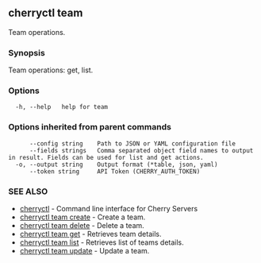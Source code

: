 ## cherryctl team

Team operations.

### Synopsis

Team operations: get, list.

### Options

```
  -h, --help   help for team
```

### Options inherited from parent commands

```
      --config string    Path to JSON or YAML configuration file
      --fields strings   Comma separated object field names to output in result. Fields can be used for list and get actions.
  -o, --output string    Output format (*table, json, yaml)
      --token string     API Token (CHERRY_AUTH_TOKEN)
```

### SEE ALSO

* [cherryctl](cherryctl.md)	 - Command line interface for Cherry Servers
* [cherryctl team create](cherryctl_team_create.md)	 - Create a team.
* [cherryctl team delete](cherryctl_team_delete.md)	 - Delete a team.
* [cherryctl team get](cherryctl_team_get.md)	 - Retrieves team details.
* [cherryctl team list](cherryctl_team_list.md)	 - Retrieves list of teams details.
* [cherryctl team update](cherryctl_team_update.md)	 - Update a team.

